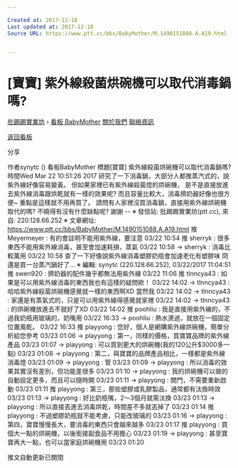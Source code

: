```yaml
---

Created at: 2017-12-18
Last updated at: 2017-12-18
Source URL: https://www.ptt.cc/bbs/BabyMother/M.1490151088.A.A19.html


---
```


# [寶寶] 紫外線殺菌烘碗機可以取代消毒鍋嗎?


[批踢踢實業坊](https://www.ptt.cc/) › [看板 BabyMother](https://www.ptt.cc/bbs/BabyMother/index.html) [關於我們](https://www.ptt.cc/about.html) [聯絡資訊](https://www.ptt.cc/contact.html)

[返回看板](https://www.ptt.cc/bbs/BabyMother/index.html)

分享

作者synytc ()
看板BabyMother
標題\[寶寶\] 紫外線殺菌烘碗機可以取代消毒鍋嗎?
時間Wed Mar 22 10:51:26 2017
研究了一下消毒鍋，大部分人都推蒸汽式的，說紫外線好像容易變黃。 但如果家裡已有紫外線殺菌燈的烘碗機， 是不是直接放進去紫外線消毒跟烘乾就有一樣的效果呢? 而且容量比較大，消毒擠奶器好像也很方便~ 重點是這樣就不用再買了。 請問有人家裡沒買消毒鍋，直接用紫外線烘碗機取代的嗎? 不曉得有沒有什麼缺點呢? 謝謝 -- ※ 發信站: 批踢踢實業坊(ptt.cc), 來自: 220.128.66.252 ※ 文章網址: <https://www.ptt.cc/bbs/BabyMother/M.1490151088.A.A19.html>
推 Meyermeyer : 有的會註明不能用紫外線，要注意 03/22 10:54
推 sherryk : 很多東西不能用紫外線消毒，甚至會加速耗損，蒸氣 03/22 10:58
→ sherryk : 消毒比較萬用 03/22 10:58
查了一下好像說紫外線消毒塑膠奶瓶會加速老化有塑膠味 冏 還是買一台蒸汽鍋好了... ※ 編輯: synytc (220.128.66.252), 03/22/2017 11:04:51
推 swen920 : 擠奶器的配件幾乎都無法用紫外線 03/22 11:06
推 tlnncya43 : 如果是可以用紫外線消毒的東西我也有這樣的疑問欸！ 03/22 14:02
→ tlnncya43 : 哈哈紫外線殺菌烘碗機感覺就一樣的東西啊XD 當然我 03/22 14:02
→ tlnncya43 : 家還是有蒸氣式的，只是可以用紫外線得感覺就家裡 03/22 14:02
→ tlnncya43 : 的烘碗機放進去不就好了XD 03/22 14:02
推 poohliu : 我是直接用紫外線的，不過我奶瓶用玻璃的，奶嘴用 03/22 16:33
→ poohliu : 熱水燙過，就放在一個固定位置風乾。 03/22 16:33
推 playyong : 您好，個人是網購紫外線烘碗機，簡單分析給您參考 03/23 01:06
→ playyong : 第一，同樣的價格，買寶寶品牌的紫外線產品 03/23 01:07
→ playyong : 可以買到更大的烘碗機(我的120公升$3000多一點) 03/23 01:08
→ playyong : 第二，與寶寶的品牌產品相比，一樣都是紫外線消毒燈 03/23 01:09
→ playyong : 管 03/23 01:09
→ playyong : 所以消毒的效果其實沒有差別，但功能差很多 03/23 01:10
→ playyong : 我的烘碗機可以做的自動設定更多，而且可以隨時開 03/23 01:11
→ playyong : 關門，不需要重新啟動 03/23 01:11
推 playyong : 第三，那些塑膠或乳膠製品，通常都有汰換時效 03/23 01:13
→ playyong : 好比奶瓶嘴，2～3個月就需汰換 03/23 01:13
→ playyong : 所以直接丟進去消毒烘乾，時間差不多就丟掉了 03/23 01:14
推 playyong : 不過塑膠奶瓶就不能考慮，只能改玻璃的 03/23 01:16
→ playyong : 第四，寶寶慢慢長大，要消毒的東西只會越來越多 03/23 01:17
推 playyong : 買個大一點的烘碗機，以後銜接副食品不用擔心 03/23 01:19
→ playyong : 甚至寶寶再大一點，也可以當家庭烘碗機用 03/23 01:20

推文自動更新已關閉

